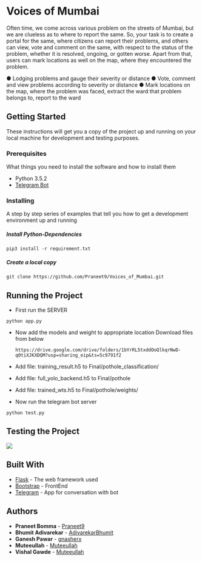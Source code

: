 # Voices of Mumbai
Often time, we come across various problem on the streets of Mumbai, but we are clueless as to where to report the same. So, your task is to create a portal for the same, where citizens can report their problems, and others can view, vote and comment on the same, with respect to the status of the problem, whether it is resolved, ongoing, or gotten worse. Apart from that, users can mark locations as well on the map, where they encountered the problem.

● Lodging problems and gauge their severity or distance
● Vote, comment and view problems according to severity or distance
● Mark locations on the map, where the problem was faced, extract the ward that problem belongs to, report to the ward

## Getting Started

These instructions will get you a copy of the project up and running on your local machine for development and testing purposes.

### Prerequisites

What things you need to install the software and how to install them

* Python 3.5.2
* [Telegram Bot](https://docs.microsoft.com/en-us/azure/bot-service/bot-service-channel-connect-telegram?view=azure-bot-service-4.0)


### Installing

A step by step series of examples that tell you how to get a development environment up and running

##### Install Python-Dependencies
```
pip3 install -r requirement.txt
```
##### Create a local copy 
```
git clone https://github.com/Praneet9/Voices_of_Mumbai.git
```

## Running the Project
* First run the SERVER

```
python app.py
```
* Now add the models and weight to appropriate location
	Download files from below
	```
	https://drive.google.com/drive/folders/1bYrRL5txddOoQlkqrNwD-q0tiXJKXDQM?usp=sharing_eip&ts=5c9791f2
	```

* Add file: training_result.h5 to Final/pothole_classification/
* Add file: full_yolo_backend.h5 to Final/pothole
* Add file: trained_wts.h5 to Final/pothole/weights/

* Now run the telegram bot server

```
python test.py
```
## Testing the Project

![](Final/tele.gif)


## Built With

* [Flask](http://www.dropwizard.io/1.0.2/docs/) - The web framework used
* [Bootstrap](https://getbootstrap.com) - FrontEnd
* [Telegram](https://telegram.org) - App for conversation with bot

## Authors

* **Praneet Bomma** - [Praneet9](https://github.com/Praneet9)
* **Bhumit Adivarekar** - [AdivarekarBhumit](https://github.com/AdivarekarBhumit)
* **Ganesh Pawar** - [gnasherx](https://github.com/gnasherx)
* **Muteeullah** - [Muteeullah](https://github.com/Muteeullah)
* **Vishal Gawde** - [Muteeullah](https://github.com/vrgawde)
